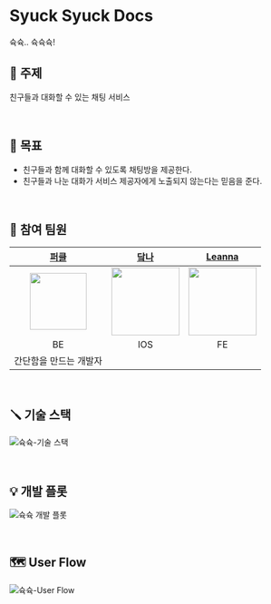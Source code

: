 # Syuck Syuck Docs

슉슉.. 슉슉슉!

## :vertical_traffic_light: 주제

친구들과 대화할 수 있는 채팅 서비스

<br>

## :dart: 목표

- 친구들과 함께 대화할 수 있도록 채팅방을 제공한다.
- 친구들과 나눈 대화가 서비스 제공자에게 노출되지 않는다는 믿음을 준다.

<br>

## :pushpin: 참여 팀원


|   [퍼클](https://github.com/PCloud63514)    |  [닼나](https://github.com/cjdvnd0206) |  [Leanna](https://github.com/jihyunleeme)  | 
|:------------------------------:|:---------------------------------------------:|:----------------------------------------------:|
| <img src="https://user-images.githubusercontent.com/22608825/178968208-3d26ac15-0272-46cc-9434-8d797ff7a296.jpeg" width="100px"> | <img src="https://user-images.githubusercontent.com/22608825/191979095-10317ae3-ff30-45d7-ac57-2f446a3dbcc4.jpeg" width="120px"> |<img src="https://user-images.githubusercontent.com/40045979/180649138-a7f930d4-7804-4d11-a01f-0e490278f44a.jpeg" width="120px">                                                     |
|          BE        |        IOS                      |       FE           |  BE  |
|                                                           간단함을 만드는 개발자                                                           |                                               |                                                |

<br>

## :screwdriver: 기술 스택

![슉슉-기술 스택](https://user-images.githubusercontent.com/22608825/192107572-3db92401-f169-4c75-b091-61b1e6257776.png)

<br>

## :bulb: 개발 플롯

![슉슉 개발 플롯](https://user-images.githubusercontent.com/22608825/192102090-18d28abc-04f5-43c7-94aa-763b162d49f9.png)

<br>

## :world_map: User Flow
![슉슉-User Flow](https://user-images.githubusercontent.com/22608825/196191440-a95ac0d1-0a0c-4790-beae-5fe5b9784784.png)

